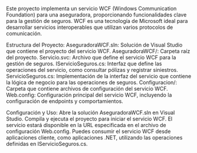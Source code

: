 Este proyecto implementa un servicio WCF (Windows Communication Foundation) para una aseguradora, proporcionando funcionalidades clave para la gestión de seguros. WCF es una tecnología de Microsoft ideal para desarrollar servicios interoperables que utilizan varios protocolos de comunicación.

Estructura del Proyecto:
AseguradoraWCF.sln: Solución de Visual Studio que contiene el proyecto del servicio WCF.
AseguradoraWCF/: Carpeta raíz del proyecto.
Servicio.svc: Archivo que define el servicio WCF para la gestión de seguros.
IServicioSeguros.cs: Interfaz que define las operaciones del servicio, como consultar pólizas y registrar siniestros.
ServicioSeguros.cs: Implementación de la interfaz del servicio que contiene la lógica de negocio para las operaciones de seguros.
Configuracion/: Carpeta que contiene archivos de configuración del servicio WCF.
Web.config: Configuración principal del servicio WCF, incluyendo la configuración de endpoints y comportamientos.

Configuración y Uso:
Abre la solución AseguradoraWCF.sln en Visual Studio.
Compila y ejecuta el proyecto para iniciar el servicio WCF.
El servicio estará disponible en la URL especificada en el archivo de configuración Web.config.
Puedes consumir el servicio WCF desde aplicaciones cliente, como aplicaciones .NET, utilizando las operaciones definidas en IServicioSeguros.cs.
